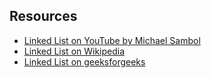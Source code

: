 ## Resources
- [Linked List on YouTube by Michael Sambol](https://www.youtube.com/watch?v=F8AbOfQwl1c)<br>
- [Linked List on Wikipedia](https://en.wikipedia.org/wiki/Linked_list)<br>
- [Linked List on geeksforgeeks](https://www.geeksforgeeks.org/what-is-linked-list//)